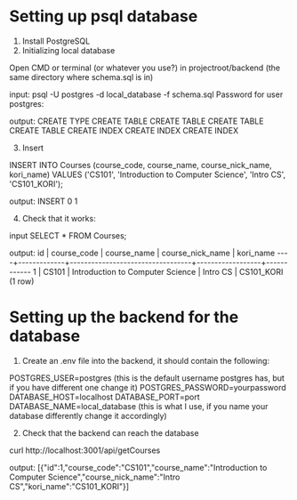 # Setting up psql database

1. Install PostgreSQL
2. Initializing local database

Open CMD or terminal (or whatever you use?) in projectroot/backend (the same directory where schema.sql is in)

input:
psql -U postgres -d local_database -f schema.sql
Password for user postgres:

output:
CREATE TYPE
CREATE TABLE
CREATE TABLE
CREATE TABLE
CREATE TABLE
CREATE INDEX
CREATE INDEX
CREATE INDEX

3. Insert

INSERT INTO Courses (course_code, course_name, course_nick_name, kori_name) VALUES ('CS101', 'Introduction to Computer Science', 'Intro CS', 'CS101_KORI');

output:
INSERT 0 1

4. Check that it works:

input
SELECT * FROM Courses;

output:
 id | course_code |           course_name            | course_nick_name | kori_name
----+-------------+----------------------------------+------------------+------------
  1 | CS101       | Introduction to Computer Science | Intro CS         | CS101_KORI
(1 row)


# Setting up the backend for the database

1. Create an .env file into the backend, it should contain the following:

POSTGRES_USER=postgres (this is the default username postgres has, but if you have different one change it)
POSTGRES_PASSWORD=yourpassword
DATABASE_HOST=localhost
DATABASE_PORT=port
DATABASE_NAME=local_database (this is what I use, if you name your database differently change it accordingly)

2. Check that the backend can reach the database

curl http://localhost:3001/api/getCourses

output:
[{"id":1,"course_code":"CS101","course_name":"Introduction to Computer Science","course_nick_name":"Intro CS","kori_name":"CS101_KORI"}]
